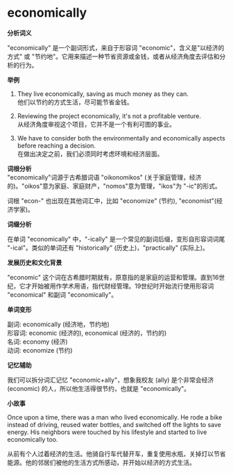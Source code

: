 # economically

**分析词义**

  

"economically" 是一个副词形式，来自于形容词 "economic"，含义是"以经济的方式" 或 "节约地"。它用来描述一种节省资源或金钱，或者从经济角度去评估和分析的行为。

  

**举例**

  

1.  They live economically, saving as much money as they can.  
    他们以节约的方式生活，尽可能节省金钱。
    
      
    
2.  Reviewing the project economically, it's not a profitable venture.  
    从经济角度审视这个项目，它并不是一个有利可图的事业。
    
      
    
3.  We have to consider both the environmentally and economically aspects before reaching a decision.  
    在做出决定之前，我们必须同时考虑环境和经济层面。
    
      
    

  

**词根分析**  
"economically"词源于古希腊词语 "oikonomikos" (关于家庭管理，经济的)。"oikos"意为家庭、家庭财产，"nomos"意为管理，"ikos"为 "-ic"的形式。

  

词根 "econ-" 也出现在其他词汇中，比如 "economize" (节约), "economist"(经济学家)。

  

**词缀分析**

  

在单词 "economically" 中，"-ically" 是一个常见的副词后缀，变形自形容词词尾 "-ical"。类似的单词还有 "historically" (历史上)，"practically" (实际上)。

  

**发展历史和文化背景**

  

"economic" 这个词在古希腊时期就有，原意指的是家庭的运营和管理。直到16世纪，它才开始被用作学术用语，指代财经管理。19世纪时开始流行使用形容词 "economical" 和副词 "economically"。

  

**单词变形**

  

副词: economically (经济地，节约地)  
形容词: economic (经济的), economical (经济的，节约的)  
名词: economy (经济)  
动词: economize (节约)

  

**记忆辅助**

  

我们可以拆分词汇记忆 "economic+ally"，想象我校友 (ally) 是个非常会经济 (economic) 的人，所以他生活得很节约，也就是 "economically"。

  

**小故事**

  

Once upon a time, there was a man who lived economically. He rode a bike instead of driving, reused water bottles, and switched off the lights to save energy. His neighbors were touched by his lifestyle and started to live economically too.

  

从前有个人过着经济的生活。他骑自行车代替开车，重复使用水瓶，关掉灯以节省能源。他的邻居们被他的生活方式所感动，并开始以经济的方式生活。
